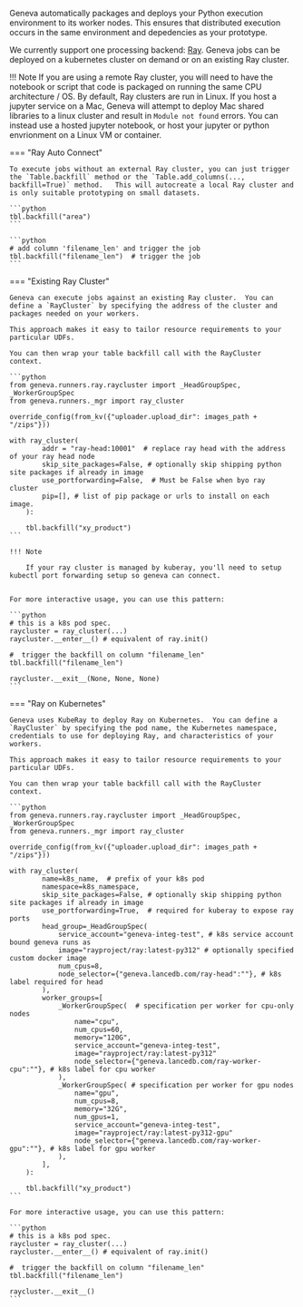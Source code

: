 
Geneva automatically packages and deploys your Python execution environment to its worker nodes.  This ensures that distributed execution occurs in the same environment and depedencies as your prototype.

We currently support one processing backend: [Ray](https://www.anyscale.com/product/open-source/ray).  Geneva jobs can be deployed on a kubernetes cluster on demand or on an existing Ray cluster. 

!!! Note
    If you are using a remote Ray cluster, you will need to have the notebook or script that code is packaged on running the same CPU architecture / OS.  By default, Ray clusters are run in Linux.   If you host a jupyter service on a Mac, Geneva will attempt to deploy Mac shared libraries to a linux cluster and result in `Module not found` errors.  You can instead use a hosted jupyter notebook, or host your jupyter or python envrionment on a Linux VM or container.


=== "Ray Auto Connect"

    To execute jobs without an external Ray cluster, you can just trigger the `Table.backfill` method or the `Table.add_columns(..., backfill=True)` method.   This will autocreate a local Ray cluster and is only suitable prototyping on small datasets.

    ```python
    tbl.backfill("area")
    ```

    ```python
    # add column 'filename_len' and trigger the job
    tbl.backfill("filename_len")  # trigger the job
    ```

=== "Existing Ray Cluster"

    Geneva can execute jobs against an existing Ray cluster.  You can define a `RayCluster` by specifying the address of the cluster and packages needed on your workers.

    This approach makes it easy to tailor resource requirements to your particular UDFs.

    You can then wrap your table backfill call with the RayCluster context.

    ```python
    from geneva.runners.ray.raycluster import _HeadGroupSpec, _WorkerGroupSpec
    from geneva.runners._mgr import ray_cluster

    override_config(from_kv({"uploader.upload_dir": images_path + "/zips"}))

    with ray_cluster(
            addr = "ray-head:10001"  # replace ray head with the address of your ray head node
            skip_site_packages=False, # optionally skip shipping python site packages if already in image
            use_portforwarding=False,  # Must be False when byo ray cluster
            pip=[], # list of pip package or urls to install on each image.
        ):

        tbl.backfill("xy_product")
    ```

    !!! Note

        If your ray cluster is managed by kuberay, you'll need to setup kubectl port forwarding setup so geneva can connect.  


    For more interactive usage, you can use this pattern:

    ```python
    # this is a k8s pod spec.
    raycluster = ray_cluster(...)
    raycluster.__enter__() # equivalent of ray.init()

    #  trigger the backfill on column "filename_len" 
    tbl.backfill("filename_len") 

    raycluster.__exit__(None, None, None)
    ```

=== "Ray on Kubernetes"

    Geneva uses KubeRay to deploy Ray on Kubernetes.  You can define a `RayCluster` by specifying the pod name, the Kubernetes namespace, credentials to use for deploying Ray, and characteristics of your workers.

    This approach makes it easy to tailor resource requirements to your particular UDFs.

    You can then wrap your table backfill call with the RayCluster context.

    ```python
    from geneva.runners.ray.raycluster import _HeadGroupSpec, _WorkerGroupSpec
    from geneva.runners._mgr import ray_cluster

    override_config(from_kv({"uploader.upload_dir": images_path + "/zips"}))

    with ray_cluster(
            name=k8s_name,  # prefix of your k8s pod
            namespace=k8s_namespace,
            skip_site_packages=False, # optionally skip shipping python site packages if already in image
            use_portforwarding=True,  # required for kuberay to expose ray ports
            head_group=_HeadGroupSpec(
                service_account="geneva-integ-test", # k8s service account bound geneva runs as
                image="rayproject/ray:latest-py312" # optionally specified custom docker image
                num_cpus=8,
                node_selector={"geneva.lancedb.com/ray-head":""}, # k8s label required for head
            ),
            worker_groups=[
                _WorkerGroupSpec(  # specification per worker for cpu-only nodes
                    name="cpu",
                    num_cpus=60,
                    memory="120G",
                    service_account="geneva-integ-test",
                    image="rayproject/ray:latest-py312"
                    node_selector={"geneva.lancedb.com/ray-worker-cpu":""}, # k8s label for cpu worker
                ),
                _WorkerGroupSpec( # specification per worker for gpu nodes
                    name="gpu",
                    num_cpus=8,
                    memory="32G",
                    num_gpus=1,
                    service_account="geneva-integ-test",
                    image="rayproject/ray:latest-py312-gpu"
                    node_selector={"geneva.lancedb.com/ray-worker-gpu":""}, # k8s label for gpu worker
                ),
            ],
        ):

        tbl.backfill("xy_product")
    ```

    For more interactive usage, you can use this pattern:

    ```python
    # this is a k8s pod spec.
    raycluster = ray_cluster(...)
    raycluster.__enter__() # equivalent of ray.init()

    #  trigger the backfill on column "filename_len" 
    tbl.backfill("filename_len") 

    raycluster.__exit__()
    ```
